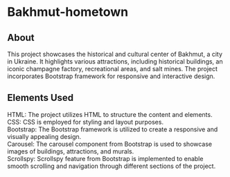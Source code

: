 # Bakhmut-hometown
<h2>About</h2>
This project showcases the historical and cultural center of Bakhmut, a city in Ukraine. It highlights various attractions, including historical buildings, an iconic champagne factory, recreational areas, and salt mines. The project incorporates Bootstrap framework for responsive and interactive design.
<h2>Elements Used</h2>
    HTML: The project utilizes HTML to structure the content and elements. <br>
    CSS: CSS is employed for styling and layout purposes.<br>
    Bootstrap: The Bootstrap framework is utilized to create a responsive and visually appealing design.<br> 
    Carousel: The carousel component from Bootstrap is used to showcase images of buildings, attractions, and murals. <br>
    Scrollspy: Scrollspy feature from Bootstrap is implemented to enable smooth scrolling and navigation through different sections of the project. <br>
